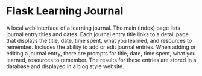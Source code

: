 # Flask Learning Journal

A local web interface of a learning journal. The main (index) page lists journal entry titles and dates. Each journal entry title links to a detail page that displays the title, date, time spent, what you learned, and resources to remember. Includes the ability to add or edit journal entries. When adding or editing a journal entry, there are prompts for title, date, time spent, what you learned, resources to remember. The results for these entries are stored in a database and displayed in a blog style website.
